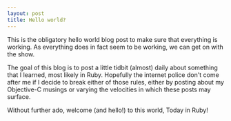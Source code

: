 ```yaml
---
layout: post
title: Hello world?
---
```


This is the obligatory hello world blog post to make sure that everything is working.  As everything does in fact seem to be working, we can get on with the show.

The goal of this blog is to post a little tidbit (almost) daily about something that I learned, most likely in Ruby.  Hopefully the internet police don't come after me if I decide to break either of those rules, either by posting about my Objective-C musings or varying the velocities in which these posts may surface.

Without further ado, welcome (and hello!) to this world, Today in Ruby!